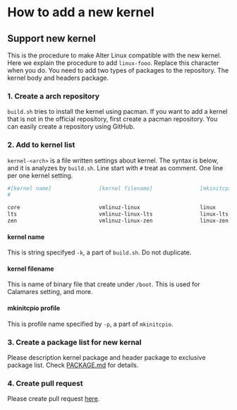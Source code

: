 How to add a new kernel
=======================

Support new kernel
------------------

This is the procedure to make Alter Linux compatible with the new
kernel. Here we explain the procedure to add `linux-fooo`. Replace this
character when you do. You need to add two types of packages to the
repository. The kernel body and headers package.

### 1. Create a arch repository

`build.sh` tries to install the kernel using pacman. If you want to add
a kernel that is not in the official repository, first create a pacman
repository. You can easily create a repository using GitHub.

### 2. Add to kernel list

`kernel-<arch>` is a file written settings about kernel. The syntax is
below, and it is analyzes by `build.sh`. Line start with `#` treat as
comment. One line per one kernel setting.

``` bash
#[kernel name]               [kernel filename]               [mkinitcpio profile]
#

core                         vmlinuz-linux                   linux
lts                          vmlinuz-linux-lts               linux-lts
zen                          vmlinuz-linux-zen               linux-zen
```

#### kernel name

This is string specifyed `-k`, a part of `build.sh`. Do not duplicate.

#### kernel filename

This is name of binary file that create under `/boot`. This is used for
Calamares setting, and more.

#### mkinitcpio profile

This is profile name specified by `-p`, a part of `mkinitcpio`.

### 3. Create a package list for new kernal

Please description kernel package and header package to exclusive
package list. Check [PACKAGE.md](package) for details.

### 4. Create pull request

Please create pull request
[here](https://github.com/FascodeNet/alterlinux/pulls).
